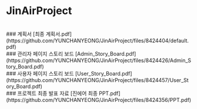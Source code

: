 # JinAirProject
<br>
### 계획서
[최종 계획서.pdf](https://github.com/YUNCHANYEONG/JinAirProject/files/8424404/default.pdf)
<br>
### 관리자 페이지 스토리 보드
[Admin_Story_Board.pdf](https://github.com/YUNCHANYEONG/JinAirProject/files/8424426/Admin_Story_Board.pdf)
<br>
### 사용자 페이지 스토리 보드
[User_Story_Board.pdf](https://github.com/YUNCHANYEONG/JinAirProject/files/8424457/User_Story_Board.pdf)
<br>
### 프로젝트 최종 발표 자료
[진에어 최종 PPT.pdf](https://github.com/YUNCHANYEONG/JinAirProject/files/8424356/PPT.pdf)
